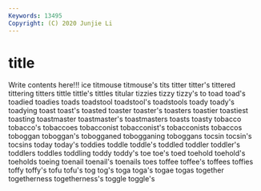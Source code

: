 ```yaml
---
Keywords: 13495
Copyright: (C) 2020 Junjie Li
---
```


# title

Write contents here!!!
ice 
titmouse 
titmouse's 
tits
titter 
titter's 
tittered 
tittering 
titters 
tittle 
tittle's 
tittles 
titular 
tizzies
tizzy 
tizzy's 
to 
toad 
toad's 
toadied 
toadies 
toads 
toadstool 
toadstool's
toadstools 
toady 
toady's 
toadying 
toast 
toast's 
toasted 
toaster 
toaster's 
toasters
toastier 
toastiest 
toasting 
toastmaster 
toastmaster's 
toastmasters 
toasts 
toasty 
tobacco 
tobacco's
tobaccoes 
tobacconist 
tobacconist's 
tobacconists 
tobaccos 
toboggan 
toboggan's 
tobogganed 
tobogganing 
toboggans
tocsin 
tocsin's 
tocsins 
today 
today's 
toddies 
toddle 
toddle's 
toddled 
toddler
toddler's 
toddlers 
toddles 
toddling 
toddy 
toddy's 
toe 
toe's 
toed 
toehold
toehold's 
toeholds 
toeing 
toenail 
toenail's 
toenails 
toes 
toffee 
toffee's 
toffees
toffies 
toffy 
toffy's 
tofu 
tofu's 
tog 
tog's 
toga 
toga's 
togae
togas 
together 
togetherness 
togetherness's 
toggle 
toggle's 
